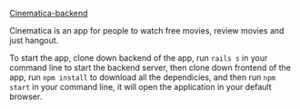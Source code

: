 [Cinematica-backend](https://github.com/Beka23/cinematica-backend)
 
Cinematica is an app for people to watch free movies, review movies and just hangout. 

To start the app, clone down backend of the app, run  ```rails s``` in your command line to start the backend server, then clone down frontend of the app, run ```npm install``` to download all the dependicies, and then run ```npm start``` in your command line, it will open the application in your default browser. 
